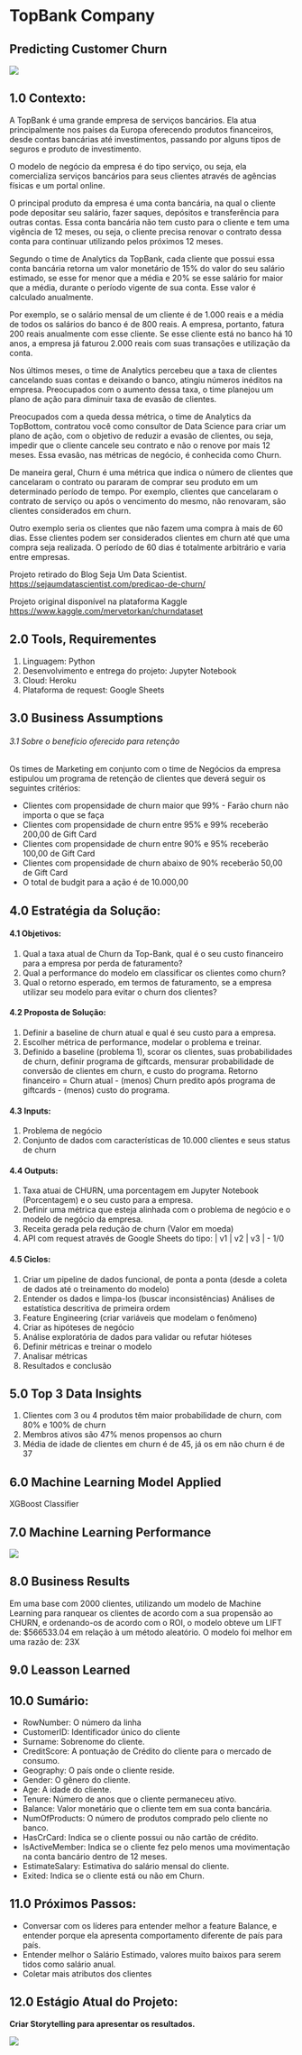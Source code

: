 # TopBank Company
## Predicting Customer Churn
![](img/capa.jpg)

## 1.0 Contexto:
A TopBank é uma grande empresa de serviços bancários. Ela atua principalmente nos países da Europa oferecendo produtos financeiros, desde contas bancárias até investimentos, passando por alguns tipos de seguros e produto de investimento.

O modelo de negócio da empresa é do tipo serviço, ou seja, ela comercializa serviços bancários para seus clientes através de agências físicas e um portal online. 

O principal produto da empresa é uma conta bancária, na qual o cliente pode depositar seu salário, fazer saques, depósitos e transferência para outras contas. Essa conta bancária não tem custo para o cliente e tem uma vigência de 12 meses, ou seja, o cliente precisa renovar o contrato dessa conta para continuar utilizando pelos próximos 12 meses.

Segundo o time de Analytics da TopBank, cada cliente que possui essa conta bancária retorna um valor monetário de 15% do valor do seu salário estimado, se esse for menor que a média e 20% se esse salário for maior que a média, durante o período vigente de sua conta. Esse valor é calculado anualmente. 

Por exemplo, se o salário mensal de um cliente é de 1.000 reais e a média de todos os salários do banco é de 800 reais. A empresa, portanto, fatura 200 reais anualmente com esse cliente. Se esse cliente está no banco há 10 anos, a empresa já faturou 2.000 reais com suas transações e utilização da conta. 

Nos últimos meses, o time de Analytics percebeu que a taxa de clientes cancelando suas contas e deixando o banco, atingiu números inéditos na empresa. Preocupados com o aumento dessa taxa, o time planejou um plano de ação para diminuir taxa de evasão de clientes.

Preocupados com a queda dessa métrica, o time de Analytics da TopBottom, contratou você como consultor de Data Science para criar um plano de ação, com o objetivo de reduzir a evasão de clientes, ou seja, impedir que o cliente cancele seu contrato e não o renove por mais 12 meses. Essa evasão, nas métricas de negócio, é conhecida como Churn.

De maneira geral, Churn é uma métrica que indica o número de clientes que cancelaram o contrato ou pararam de comprar seu produto em um determinado período de tempo. Por exemplo, clientes que cancelaram o contrato de serviço ou após o vencimento do mesmo, não renovaram, são clientes considerados em churn.

Outro exemplo seria os clientes que não fazem uma compra à mais de 60 dias. Esse clientes podem ser considerados clientes em churn até que uma compra seja realizada. O período de 60 dias é totalmente arbitrário e varia entre empresas. 

Projeto retirado do Blog Seja Um Data Scientist.
https://sejaumdatascientist.com/predicao-de-churn/

Projeto original disponível na plataforma Kaggle
https://www.kaggle.com/mervetorkan/churndataset

## 2.0 Tools, Requirementes
1. Linguagem: Python
2. Desenvolvimento e entrega do projeto: Jupyter Notebook
3. Cloud: Heroku
4. Plataforma de request: Google Sheets

## 3.0 Business Assumptions

###### 3.1 Sobre o benefício oferecido para retenção
Os times de Marketing em conjunto com o time de Negócios da empresa estipulou um programa de retenção de clientes que deverá seguir os seguintes critérios:
- Clientes com propensidade de churn maior que 99% - Farão churn não importa o que se faça
- Clientes com propensidade de churn entre 95% e 99% receberão 200,00 de Gift Card
- Clientes com propensidade de churn entre 90% e 95% receberão 100,00 de Gift Card
- Clientes com propensidade de churn abaixo de 90% receberão 50,00 de Gift Card
- O total de budgit para a ação é de 10.000,00

## 4.0 Estratégia da Solução:
#### 4.1 Objetivos:
1. Qual a taxa atual de Churn da Top-Bank, qual é o seu custo financeiro para a empresa por perda de faturamento?
2. Qual a performance do modelo em classificar os clientes como churn?
3. Qual o retorno esperado, em termos de faturamento, se a empresa utilizar seu modelo para evitar o churn dos clientes?

#### 4.2 Proposta de Solução:
1. Definir a baseline de churn atual e qual é seu custo para a empresa.
2. Escolher métrica de performance, modelar o problema e treinar.
3. Definido a baseline (problema 1), scorar os clientes, suas probabilidades de churn, definir programa de giftcards, mensurar probabilidade de conversão de clientes em churn, e custo do programa. Retorno financeiro = Churn atual - (menos) Churn predito após programa de giftcards - (menos) custo do programa.

#### 4.3 Inputs:
1. Problema de negócio
2. Conjunto de dados com características de 10.000 clientes e seus status de churn

#### 4.4 Outputs:
1. Taxa atuai de CHURN, uma porcentagem em Jupyter Notebook (Porcentagem) e o seu custo para a empresa.
3. Definir uma métrica que esteja alinhada com o problema de negócio e o modelo de negócio da empresa.
3. Receita gerada pela redução de churn (Valor em moeda)
4. API com request através de Google Sheets do tipo: | v1 | v2 | v3 | - 1/0

#### 4.5 Ciclos:
1. Criar um pipeline de dados funcional, de ponta a ponta (desde a coleta de dados até o 
    treinamento do modelo)
2. Entender os dados e limpa-los (buscar inconsistências) Análises de estatística
    descritiva de primeira ordem
3. Feature Engineering (criar variáveis que modelam o fenômeno)
4. Criar as hipóteses de negócio
5. Análise exploratória de dados para validar ou refutar hióteses
6. Definir métricas e treinar o modelo
7. Analisar métricas
8. Resultados e conclusão

## 5.0 Top 3 Data Insights
1. Clientes com 3 ou 4 produtos têm maior probabilidade de churn, com 80% e 100% de churn 
2. Membros ativos são 47% menos propensos ao churn
3. Média de idade de clientes em churn é de 45, já os em não churn é de 37
## 6.0 Machine Learning Model Applied
XGBoost Classifier
## 7.0 Machine Learning Performance
![](img/metrics.jpg)
## 8.0 Business Results
Em uma base com 2000 clientes, utilizando um modelo de Machine Learning para ranquear os clientes de acordo com a sua propensão ao CHURN, e ordenando-os de acordo com o ROI, o modelo obteve um LIFT de: $566533.04 em relação à um método aleatório. O modelo foi melhor em uma razão de: 23X
## 9.0 Leasson Learned

## 10.0 Sumário:
* RowNumber: O número da linha
* CustomerID: Identificador único do cliente
* Surname: Sobrenome do cliente.
* CreditScore: A pontuação de Crédito do cliente para o mercado de consumo.
* Geography: O país onde o cliente reside.
* Gender: O gênero do cliente.
* Age: A idade do cliente.
* Tenure: Número de anos que o cliente permaneceu ativo.
* Balance: Valor monetário que o cliente tem em sua conta bancária.
* NumOfProducts: O número de produtos comprado pelo cliente no banco.
* HasCrCard: Indica se o cliente possui ou não cartão de crédito.
* IsActiveMember: Indica se o cliente fez pelo menos uma movimentação na conta bancário dentro de 12 meses.
* EstimateSalary: Estimativa do salário mensal do cliente.
* Exited: Indica se o cliente está ou não em Churn.

## 11.0 Próximos Passos: 
- Conversar com os líderes para entender melhor a feature Balance, e entender porque ela apresenta comportamento diferente de país para país.
- Entender melhor o Salário Estimado, valores muito baixos para serem tidos como salário anual.
- Coletar mais atributos dos clientes

## 12.0 Estágio Atual do Projeto:

**Criar Storytelling para apresentar os resultados.**

![](img/status.jpg)
